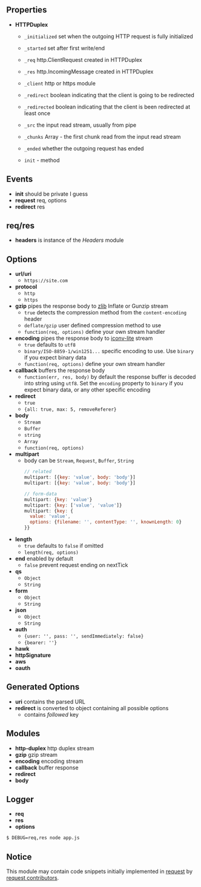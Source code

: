 
## Properties

- **HTTPDuplex**
  - `_initialized` set when the outgoing HTTP request is fully initialized
  - `_started` set after first write/end

  - `_req` http.ClientRequest created in HTTPDuplex
  - `_res` http.IncomingMessage created in HTTPDuplex
  - `_client` http or https module

  - `_redirect` boolean indicating that the client is going to be redirected
  - `_redirected` boolean indicating that the client is been redirected at least once
  - `_src` the input read stream, usually from pipe
  - `_chunks` Array - the first chunk read from the input read stream
  - `_ended` whether the outgoing request has ended

  - `init` - method

## Events

- **init** should be private I guess
- **request** req, options
- **redirect** res

## req/res

- **headers** is instance of the *Headers* module


## Options

- **url/uri**
  - `https://site.com`
- **protocol**
  - `http`
  - `https`
- **gzip** pipes the response body to [zlib][zlib] Inflate or Gunzip stream
  - `true` detects the compression method from the `content-encoding` header
  - `deflate/gzip` user defined compression method to use
  - `function(req, options)` define your own stream handler
- **encoding** pipes the response body to [iconv-lite][iconv-lite] stream
  - `true` defaults to `utf8`
  - `binary/ISO-8859-1/win1251...` specific encoding to use. Use `binary` if you expect binary data
  - `function(req, options)` define your own stream handler
- **callback** buffers the response body
  - `function(err, res, body)` by default the response buffer is decoded into string using `utf8`. Set the `encoding` property to `binary` if you expect binary data, or any other specific encoding
- **redirect**
  - `true`
  - `{all: true, max: 5, removeReferer}`
- **body**
  - `Stream`
  - `Buffer`
  - `string`
  - `Array`
  - `function(req, options)`
- **multipart**
  - body can be `Stream`, `Request`, `Buffer`, `String`
    ```js
    // related
    multipart: [{key: 'value', body: 'body'}]
    multipart: [{key: 'value', body: 'body'}]

    // form-data
    multipart: {key: 'value'}
    multipart: {key: ['value', 'value']}
    multipart: {key: {
      value: 'value',
      options: {filename: '', contentType: '', knownLength: 0}
    }}
    ```
- **length**
  - `true` defaults to `false` if omitted
  - `length(req, options)`
- **end** enabled by default
  - `false` prevent request ending on nextTick
- **qs**
  - `Object`
  - `String`
- **form**
  - `Object`
  - `String`
- **json**
  - `Object`
  - `String`
- **auth**
  - `{user: '', pass: '', sendImmediately: false}`
  - `{bearer: ''}`
- **hawk**
- **httpSignature**
- **aws**
- **oauth**


## Generated Options

- **uri** contains the parsed URL
- **redirect** is converted to object containing all possible options
  - contains *followed* key


## Modules

- **http-duplex** http duplex stream
- **gzip** gzip stream
- **encoding** encoding stream
- **callback** buffer response
- **redirect**
- **body**


## Logger

- **req**
- **res**
- **options**

```bash
$ DEBUG=req,res node app.js
```


## Notice

This module may contain code snippets initially implemented in [request][request] by [request contributors][request-contributors].


  [request]: https://github.com/request/request
  [request-contributors]: https://github.com/request/request/graphs/contributors

  [iconv-lite]: https://www.npmjs.com/package/iconv-lite
  [zlib]: https://iojs.org/api/zlib.html
